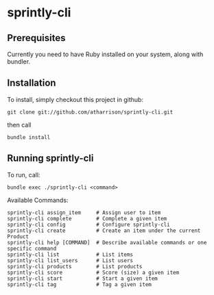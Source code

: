 sprintly-cli
============

## Prerequisites

Currently you need to have Ruby installed on your system, along with bundler.

## Installation

To install, simply checkout this project in github:

    git clone git://github.com/atharrison/sprintly-cli.git

then call

    bundle install

## Running sprintly-cli

To run, call:

    bundle exec ./sprintly-cli <command>


Available Commands:

    sprintly-cli assign_item     # Assign user to item
    sprintly-cli complete        # Complete a given item
    sprintly-cli config          # Configure sprintly-cli
    sprintly-cli create          # Create an item under the current Product
    sprintly-cli help [COMMAND]  # Describe available commands or one specific command
    sprintly-cli list            # List items
    sprintly-cli list_users      # List users
    sprintly-cli products        # List products
    sprintly-cli score           # Score (size) a given item
    sprintly-cli start           # Start a given item
    sprintly-cli tag             # Tag a given item
